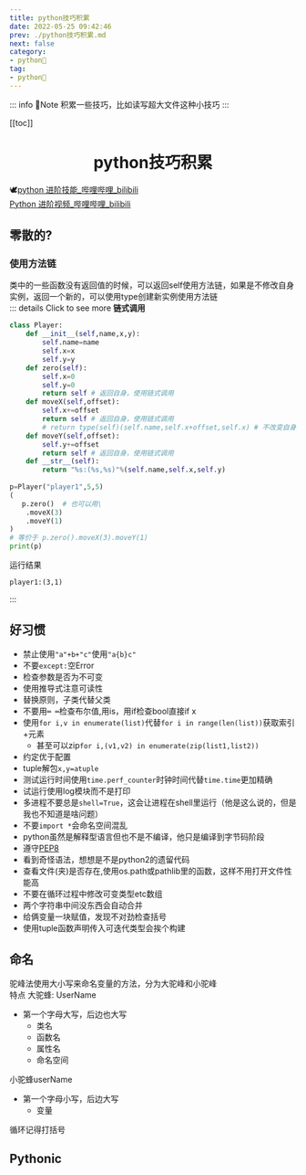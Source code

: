 ```yaml
---
title: python技巧积累
date: 2022-05-25 09:42:46
prev: ./python技巧积累.md  
next: false
category:
- python🐍
tag:
- python🐍
---
```

::: info 📝Note
积累一些技巧，比如读写超大文件这种小技巧
:::
<!-- more -->
[[toc]]
<div align="center"><h1><strong> python技巧积累</strong></h1></div>

🕊[python 进阶技能_哔哩哔哩_bilibili](https://www.bilibili.com/video/BV1QE411u7vK)  
[Python 进阶视频_哔哩哔哩_bilibili](https://www.bilibili.com/video/BV1jz411b7DH)  
## 零散的?
### 使用方法链
类中的一些函数没有返回值的时候，可以返回self使用方法链，如果是不修改自身实例，返回一个新的，可以使用type创建新实例使用方法链  
::: details Click to see more
**链式调用**<br/>

```python
class Player:  
    def __init__(self,name,x,y):  
        self.name=name  
        self.x=x  
        self.y=y  
    def zero(self):  
        self.x=0  
        self.y=0  
        return self # 返回自身，使用链式调用  
    def moveX(self,offset):  
        self.x+=offset  
        return self # 返回自身，使用链式调用  
        # return type(self)(self.name,self.x+offset,self.x) # 不改变自身返回新对象的链式调用  
    def moveY(self,offset):  
        self.y+=offset  
        return self # 返回自身，使用链式调用  
    def __str__(self):  
        return "%s:(%s,%s)"%(self.name,self.x,self.y)  
  
p=Player("player1",5,5)  
(  
   p.zero()  # 也可以用\
    .moveX(3)  
    .moveY(1)  
)  
# 等价于 p.zero().moveX(3).moveY(1)
print(p)
```
运行结果
```
player1:(3,1)
```
:::

## 好习惯

- 禁止使用`"a"+b+"c"`使用`"a{b}c"`
- 不要`except:`空Error
- 检查参数是否为不可变
- 使用推导式注意可读性
- 替换原则，子类代替父类
- 不要用`═ ═`检查布尔值,用is，用if检查bool直接if x
- 使用`for i,v in enumerate(list)`代替`for i in range(len(list))`获取索引+元素
    - 甚至可以zip`for i,(v1,v2) in enumerate(zip(list1,list2))`
- 约定优于配置
- tuple解包`x,y=atuple`
- 测试运行时间使用`time.perf_counter`时钟时间代替`time.time`更加精确
- 试运行使用log模块而不是打印
- 多进程不要总是`shell=True`，这会让进程在shell里运行（他是这么说的，但是我也不知道是啥问题）
- 不要`import *`会命名空间混乱
- python虽然是解释型语言但也不是不编译，他只是编译到字节码阶段
- 遵守[PEP8](https://peps.python.org/pep-0008/)  
- 看到奇怪语法，想想是不是python2的遗留代码
- 查看文件(夹)是否存在,使用os.path或pathlib里的函数，这样不用打开文件性能高
- 不要在循环过程中修改可变类型etc数组
- 两个字符串中间没东西会自动合并
- 给俩变量一块赋值，发现不对劲检查括号
- 使用tuple函数声明传入可迭代类型会挨个构建

## 命名
驼峰法使用大小写来命名变量的方法，分为大驼峰和小驼峰  
特点
大驼蜂: UserName
- 第一个字母大写，后边也大写
    - 类名
    - 函数名
    - 属性名
    - 命名空间

小驼蜂userName
- 第一个字母小写，后边大写
    - 变量  

循环记得打括号

## Pythonic



